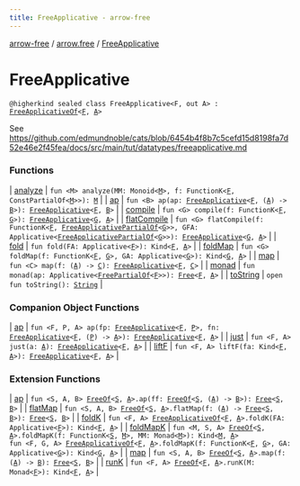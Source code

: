 ```yaml
---
title: FreeApplicative - arrow-free
---
```


[arrow-free](../../index.html) / [arrow.free](../index.html) / [FreeApplicative](./index.html)

# FreeApplicative

`@higherkind sealed class FreeApplicative<F, out A> : `[`FreeApplicativeOf`](../-free-applicative-of.html)`<`[`F`](index.html#F)`, `[`A`](index.html#A)`>`

See [https//github.com/edmundnoble/cats/blob/6454b4f8b7c5cefd15d8198fa7d52e46e2f45fea/docs/src/main/tut/datatypes/freeapplicative.md](https//github.com/edmundnoble/cats/blob/6454b4f8b7c5cefd15d8198fa7d52e46e2f45fea/docs/src/main/tut/datatypes/freeapplicative.md)

### Functions

| [analyze](analyze.html) | `fun <M> analyze(MM: Monoid<`[`M`](analyze.html#M)`>, f: FunctionK<`[`F`](index.html#F)`, ConstPartialOf<`[`M`](analyze.html#M)`>>): `[`M`](analyze.html#M) |
| [ap](ap.html) | `fun <B> ap(ap: `[`FreeApplicative`](./index.html)`<`[`F`](index.html#F)`, (`[`A`](index.html#A)`) -> `[`B`](ap.html#B)`>): `[`FreeApplicative`](./index.html)`<`[`F`](index.html#F)`, `[`B`](ap.html#B)`>` |
| [compile](compile.html) | `fun <G> compile(f: FunctionK<`[`F`](index.html#F)`, `[`G`](compile.html#G)`>): `[`FreeApplicative`](./index.html)`<`[`G`](compile.html#G)`, `[`A`](index.html#A)`>` |
| [flatCompile](flat-compile.html) | `fun <G> flatCompile(f: FunctionK<`[`F`](index.html#F)`, `[`FreeApplicativePartialOf`](../-free-applicative-partial-of.html)`<`[`G`](flat-compile.html#G)`>>, GFA: Applicative<`[`FreeApplicativePartialOf`](../-free-applicative-partial-of.html)`<`[`G`](flat-compile.html#G)`>>): `[`FreeApplicative`](./index.html)`<`[`G`](flat-compile.html#G)`, `[`A`](index.html#A)`>` |
| [fold](fold.html) | `fun fold(FA: Applicative<`[`F`](index.html#F)`>): Kind<`[`F`](index.html#F)`, `[`A`](index.html#A)`>` |
| [foldMap](fold-map.html) | `fun <G> foldMap(f: FunctionK<`[`F`](index.html#F)`, `[`G`](fold-map.html#G)`>, GA: Applicative<`[`G`](fold-map.html#G)`>): Kind<`[`G`](fold-map.html#G)`, `[`A`](index.html#A)`>` |
| [map](map.html) | `fun <C> map(f: (`[`A`](index.html#A)`) -> `[`C`](map.html#C)`): `[`FreeApplicative`](./index.html)`<`[`F`](index.html#F)`, `[`C`](map.html#C)`>` |
| [monad](monad.html) | `fun monad(ap: Applicative<`[`FreePartialOf`](../-free-partial-of.html)`<`[`F`](index.html#F)`>>): `[`Free`](../-free/index.html)`<`[`F`](index.html#F)`, `[`A`](index.html#A)`>` |
| [toString](to-string.html) | `open fun toString(): `[`String`](https://kotlinlang.org/api/latest/jvm/stdlib/kotlin/-string/index.html) |

### Companion Object Functions

| [ap](ap.html) | `fun <F, P, A> ap(fp: `[`FreeApplicative`](./index.html)`<`[`F`](ap.html#F)`, `[`P`](ap.html#P)`>, fn: `[`FreeApplicative`](./index.html)`<`[`F`](ap.html#F)`, (`[`P`](ap.html#P)`) -> `[`A`](ap.html#A)`>): `[`FreeApplicative`](./index.html)`<`[`F`](ap.html#F)`, `[`A`](ap.html#A)`>` |
| [just](just.html) | `fun <F, A> just(a: `[`A`](just.html#A)`): `[`FreeApplicative`](./index.html)`<`[`F`](just.html#F)`, `[`A`](just.html#A)`>` |
| [liftF](lift-f.html) | `fun <F, A> liftF(fa: Kind<`[`F`](lift-f.html#F)`, `[`A`](lift-f.html#A)`>): `[`FreeApplicative`](./index.html)`<`[`F`](lift-f.html#F)`, `[`A`](lift-f.html#A)`>` |

### Extension Functions

| [ap](../arrow.-kind/ap.html) | `fun <S, A, B> `[`FreeOf`](../-free-of.html)`<`[`S`](../arrow.-kind/ap.html#S)`, `[`A`](../arrow.-kind/ap.html#A)`>.ap(ff: `[`FreeOf`](../-free-of.html)`<`[`S`](../arrow.-kind/ap.html#S)`, (`[`A`](../arrow.-kind/ap.html#A)`) -> `[`B`](../arrow.-kind/ap.html#B)`>): `[`Free`](../-free/index.html)`<`[`S`](../arrow.-kind/ap.html#S)`, `[`B`](../arrow.-kind/ap.html#B)`>` |
| [flatMap](../arrow.-kind/flat-map.html) | `fun <S, A, B> `[`FreeOf`](../-free-of.html)`<`[`S`](../arrow.-kind/flat-map.html#S)`, `[`A`](../arrow.-kind/flat-map.html#A)`>.flatMap(f: (`[`A`](../arrow.-kind/flat-map.html#A)`) -> `[`Free`](../-free/index.html)`<`[`S`](../arrow.-kind/flat-map.html#S)`, `[`B`](../arrow.-kind/flat-map.html#B)`>): `[`Free`](../-free/index.html)`<`[`S`](../arrow.-kind/flat-map.html#S)`, `[`B`](../arrow.-kind/flat-map.html#B)`>` |
| [foldK](../arrow.-kind/fold-k.html) | `fun <F, A> `[`FreeApplicativeOf`](../-free-applicative-of.html)`<`[`F`](../arrow.-kind/fold-k.html#F)`, `[`A`](../arrow.-kind/fold-k.html#A)`>.foldK(FA: Applicative<`[`F`](../arrow.-kind/fold-k.html#F)`>): Kind<`[`F`](../arrow.-kind/fold-k.html#F)`, `[`A`](../arrow.-kind/fold-k.html#A)`>` |
| [foldMapK](../arrow.-kind/fold-map-k.html) | `fun <M, S, A> `[`FreeOf`](../-free-of.html)`<`[`S`](../arrow.-kind/fold-map-k.html#S)`, `[`A`](../arrow.-kind/fold-map-k.html#A)`>.foldMapK(f: FunctionK<`[`S`](../arrow.-kind/fold-map-k.html#S)`, `[`M`](../arrow.-kind/fold-map-k.html#M)`>, MM: Monad<`[`M`](../arrow.-kind/fold-map-k.html#M)`>): Kind<`[`M`](../arrow.-kind/fold-map-k.html#M)`, `[`A`](../arrow.-kind/fold-map-k.html#A)`>`<br>`fun <F, G, A> `[`FreeApplicativeOf`](../-free-applicative-of.html)`<`[`F`](../arrow.-kind/fold-map-k.html#F)`, `[`A`](../arrow.-kind/fold-map-k.html#A)`>.foldMapK(f: FunctionK<`[`F`](../arrow.-kind/fold-map-k.html#F)`, `[`G`](../arrow.-kind/fold-map-k.html#G)`>, GA: Applicative<`[`G`](../arrow.-kind/fold-map-k.html#G)`>): Kind<`[`G`](../arrow.-kind/fold-map-k.html#G)`, `[`A`](../arrow.-kind/fold-map-k.html#A)`>` |
| [map](../arrow.-kind/map.html) | `fun <S, A, B> `[`FreeOf`](../-free-of.html)`<`[`S`](../arrow.-kind/map.html#S)`, `[`A`](../arrow.-kind/map.html#A)`>.map(f: (`[`A`](../arrow.-kind/map.html#A)`) -> `[`B`](../arrow.-kind/map.html#B)`): `[`Free`](../-free/index.html)`<`[`S`](../arrow.-kind/map.html#S)`, `[`B`](../arrow.-kind/map.html#B)`>` |
| [runK](../arrow.-kind/run-k.html) | `fun <F, A> `[`FreeOf`](../-free-of.html)`<`[`F`](../arrow.-kind/run-k.html#F)`, `[`A`](../arrow.-kind/run-k.html#A)`>.runK(M: Monad<`[`F`](../arrow.-kind/run-k.html#F)`>): Kind<`[`F`](../arrow.-kind/run-k.html#F)`, `[`A`](../arrow.-kind/run-k.html#A)`>` |

